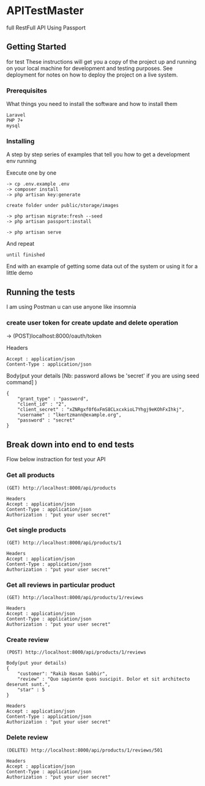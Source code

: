 # APITestMaster
full RestFull API Using Passport


## Getting Started

for test These instructions will get you a copy of the project up and running on your local machine for development and testing purposes. See deployment for notes on how to deploy the project on a live system.

### Prerequisites

What things you need to install the software and how to install them

```
Laravel
PHP 7+
mysql

```

### Installing

A step by step series of examples that tell you how to get a development env running

Execute one by one

```
-> cp .env.example .env
-> composer install
-> php artisan key:generate 

create folder under public/storage/images

-> php artisan migrate:fresh --seed
-> php artisan passport:install

-> php artisan serve
```

And repeat

```
until finished
```

End with an example of getting some data out of the system or using it for a little demo

## Running the tests

I am using Postman u can use anyone like insomnia

### create user token for create update and delete operation

-> (POST)localhost:8000/oauth/token

Headers
```
Accept : application/json
Content-Type : application/json
```

Body(put your details [Nb: password allows be 'secret' if you are using seed command] )
```
{
	"grant_type" : "password",
	"client_id" : "2",
	"client_secret" : "xZNRgxf0f6xFmS8CLxcxkioL7Yhgj9eKOhFxIhkj",
	"username" : "lkertzmann@example.org",
	"password" : "secret"
}
```

## Break down into end to end tests

Flow below instraction for test your API 

### Get all products
```
(GET) http://localhost:8000/api/products

Headers
Accept : application/json
Content-Type : application/json
Authorization : "put your user secret"
```

### Get single products
```
(GET) http://localhost:8000/api/products/1

Headers
Accept : application/json
Content-Type : application/json
Authorization : "put your user secret"
```

### Get all reviews in particular product
```
(GET) http://localhost:8000/api/products/1/reviews

Headers
Accept : application/json
Content-Type : application/json
Authorization : "put your user secret"
```

### Create review
```
(POST) http://localhost:8000/api/products/1/reviews

Body(put your details)
{
	"customer": "Rakib Hasan Sabbir",
    "review" : "Quo sapiente quos suscipit. Dolor et sit architecto deserunt sunt.",
    "star" : 5
}

Headers
Accept : application/json
Content-Type : application/json
Authorization : "put your user secret"
```

### Delete review
```
(DELETE) http://localhost:8000/api/products/1/reviews/501

Headers
Accept : application/json
Content-Type : application/json
Authorization : "put your user secret"
```
